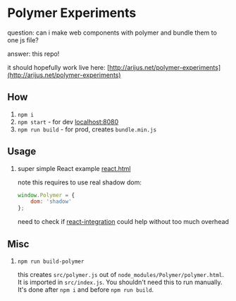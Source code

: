 # Polymer Experiments

question: can i make web components with polymer and bundle them to one js file?

answer: this repo! 

it should hopefully work live here: [http://arijus.net/polymer-experiments](http://arijus.net/polymer-experiments)

## How

1. `npm i`
1. `npm start` - for dev [localhost:8080](http://localhost:8080)
1. `npm run build` - for prod, creates `bundle.min.js`

## Usage

1. super simple React example [react.html](react.html)

    note this requires to use real shadow dom:
    ```js
    window.Polymer = {
        dom: 'shadow'
    };
    ```

    need to check if [react-integration](https://github.com/webcomponents/react-integration) could help without too much overhead

## Misc

1. `npm run build-polymer`

   this creates `src/polymer.js` out of `node_modules/Polymer/polymer.html`. It is imported in `src/index.js`. You shouldn't need this to run manually. It's done after `npm i` and before `npm run build`.

